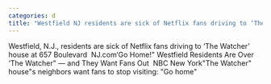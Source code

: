 ```yaml
---
categories: d
title: "Westfield NJ residents are sick of Netflix fans driving to ‘The Watcher’ house at 657 Boulevard  NJcom"
---
```

Westfield, N.J., residents are sick of Netflix fans driving to ‘The Watcher’ house at 657 Boulevard&nbsp;&nbsp;NJ.com‘Go Home!" Westfield Residents Are Over ‘The Watcher" — and They Want Fans Out&nbsp;&nbsp;NBC New York"The Watcher" house"s neighbors want fans to stop visiting: "Go home"&nbsp;&nbsp;